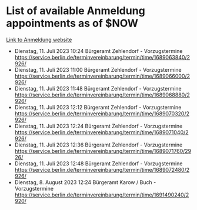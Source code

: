 # List of available Anmeldung appointments as of $NOW
[Link to Anmeldung website](https://service.berlin.de/terminvereinbarung/termin/tag.php?termin=1&anliegen[]=120686&dienstleisterlist=122210,122217,327316,122219,327312,122227,327314,122231,327346,122243,327348,122254,122252,329742,122260,329745,122262,329748,122271,327278,122273,327274,122277,327276,330436,122280,327294,122282,327290,122284,327292,122291,327270,122285,327266,122286,327264,122296,327268,150230,329760,122297,327286,122294,327284,122312,329763,122314,329775,122304,327330,122311,327334,122309,327332,317869,122281,327352,122279,329772,122283,122276,327324,122274,327326,122267,329766,122246,327318,122251,327320,122257,327322,122208,327298,122226,327300&herkunft=http%3A%2F%2Fservice.berlin.de%2Fdienstleistung%2F120686%2F)
- Dienstag, 11. Juli 2023 10:24 Bürgeramt Zehlendorf - Vorzugstermine https://service.berlin.de/terminvereinbarung/termin/time/1689063840/2926/
- Dienstag, 11. Juli 2023 11:00 Bürgeramt Zehlendorf - Vorzugstermine https://service.berlin.de/terminvereinbarung/termin/time/1689066000/2926/
- Dienstag, 11. Juli 2023 11:48 Bürgeramt Zehlendorf - Vorzugstermine https://service.berlin.de/terminvereinbarung/termin/time/1689068880/2926/
- Dienstag, 11. Juli 2023 12:12 Bürgeramt Zehlendorf - Vorzugstermine https://service.berlin.de/terminvereinbarung/termin/time/1689070320/2926/
- Dienstag, 11. Juli 2023 12:24 Bürgeramt Zehlendorf - Vorzugstermine https://service.berlin.de/terminvereinbarung/termin/time/1689071040/2926/
- Dienstag, 11. Juli 2023 12:36 Bürgeramt Zehlendorf - Vorzugstermine https://service.berlin.de/terminvereinbarung/termin/time/1689071760/2926/
- Dienstag, 11. Juli 2023 12:48 Bürgeramt Zehlendorf - Vorzugstermine https://service.berlin.de/terminvereinbarung/termin/time/1689072480/2926/
- Dienstag, 8. August 2023 12:24 Bürgeramt Karow / Buch - Vorzugstermine https://service.berlin.de/terminvereinbarung/termin/time/1691490240/2920/

